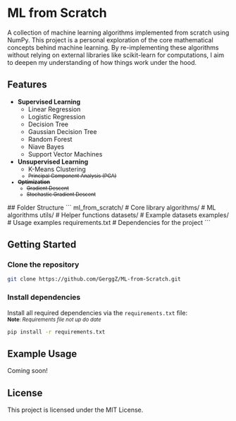 # ML from Scratch

A collection of machine learning algorithms implemented from scratch using NumPy. This project is a personal exploration of the core mathematical concepts behind machine learning. By re-implementing these algorithms without relying on external libraries like scikit-learn for computations, I aim to deepen my understanding of how things work under the hood.

## Features
- **Supervised Learning**
  - Linear Regression
  - Logistic Regression
  - Decision Tree
  - Gaussian Decision Tree
  - Random Forest
  - Niave Bayes
  - Support Vector Machines
- **Unsupervised Learning**
  - K-Means Clustering<small>
  - ~~Principal Component Analysis (PCA)~~
- ~~**Optimization**~~
  - ~~Gradient Descent~~
  - ~~Stochastic Gradient Descent~~
</small>
## Folder Structure
```
ml_from_scratch/         # Core library
    algorithms/          # ML algorithms
    utils/               # Helper functions
    datasets/            # Example datasets
examples/                # Usage examples
requirements.txt         # Dependencies for the project
```

## Getting Started
### Clone the repository
```bash
git clone https://github.com/GerggZ/ML-from-Scratch.git
```

### Install dependencies
Install all required dependencies via the `requirements.txt` file:  
<small>**Note**: _Requirements file not up do date_</small>
```bash
pip install -r requirements.txt
```

## Example Usage
Coming soon!

## License
This project is licensed under the MIT License.
